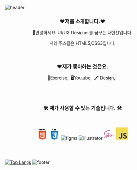 ![header](https://capsule-render.vercel.app/api?type=waving&color=auto&height=200&section=header&text=Welcome%20to%20H_line%20Github&fontSize=50&animation=twinkling&text-color=_e2e3dd)
<h3 align="center"><b>❤️저를 소개합니다.❤️</b></h3>
<p align="center">👋안녕하세요. UI/UX Designer를 꿈꾸는 나현선입니다.</p>
<p align="center">저의 주스킬은 HTML5,CSS3입니다.</p>

<br>

<h3 align="center">❤️제가 좋아하는 것은요.</h3>
<p align="center">💪Exercise,&nbsp;&nbsp;🖥Youtube,&nbsp;&nbsp;🖍 Design,&nbsp;&nbsp;</p>

<br>
<br>

<h3 align="center"><b>🛠 제가 사용할 수 있는 기술입니다. 🛠</b></h3>
</br>
<p align="center">
  <img src="https://raw.githubusercontent.com/devicons/devicon/master/icons/html5/html5-original-wordmark.svg" alt="html5" width="35" height="35"/> 
  <img src="https://raw.githubusercontent.com/devicons/devicon/master/icons/css3/css3-original-wordmark.svg" alt="css3" width="35" height="35"/> 
  <img src="https://www.Vectorlogo.zone/logos/figma/figma-icon.svg" alt="figma" width="35" height="35"/> 
  <img src="https://www.Vectorlogo.zone/logos/adobe_illustrator/adobe_illustrator-icon.svg" alt="illustrator" width="35" height="35"/
  <img src="https://raw.githubusercontent.com/devicons/devicon/master/icons/photoshop/photoshop-line.svg" alt="photoshop" width="35" height="35"/> 
  <img src="https://raw.githubusercontent.com/devicons/devicon/master/icons/sass/sass-original.svg" alt="sass" width="35" height="35"/>
  <img src="https://raw.githubusercontent.com/devicons/devicon/master/icons/javascript/javascript-original.svg" alt="javascript" width="40" height="40"/> 
</p> 

<br>
<br>

[![Top Langs](https://github-readme-stats.vercel.app/api/top-langs/?username=nahyeonsun&theme=radical&layout=compact&)](https://github.com/nahyeonsun?/github-readme-stats) 
![footer](https://capsule-render.vercel.app/api?type=waving&&color=auto&height=100&section=footer)
